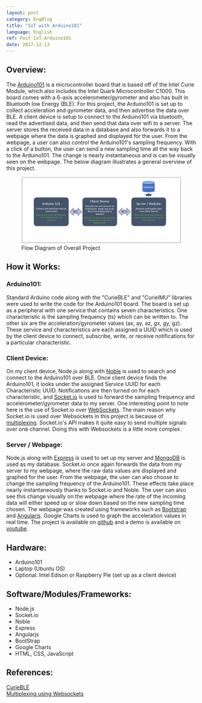 ```yaml
---
layout: post
category: EngBlog
title: "IoT with Arduino101"
language: English
ref: Post-IoT-Arduino101
date: 2017-12-13
---
```


## Overview:
The [Arduino101](https://store.arduino.cc/usa/arduino-101) is a microcontroller board that is based off of the Intel Curie Module, which also includes the Intel Quark Microcontroller C1000.  This board comes with a 6-axis accelerometer/gyrometer and also has built in Bluetooth low Energy (BLE).  For this project, the Arduino101 is set up to collect acceleration and gyrometer data, and then advertise the data over BLE.  A client device is setup to connect to the Arduino101 via bluetooth, read the advertised data, and then send that data over wifi to a server. The server stores the received data in a database and also forwards it to a webpage where the data is graphed and displayed for the user.  From the webpage, a user can also control the Arduino101's sampling frequency.  With a click of a button, the user can send a new sampling time all the way back to the Arduino101. The change is nearly instantaneous and is can be visually seen on the webpage. The below diagram illustrates a general overview of this project.

<div class="mb-3">
<figure>
  <img class="mx-auto d-block mb-3" style="width: 800px;" src="/assets/img/projects/arduino101/arduino101_diagram_db.png" alt="a101_diagram">
  <figcaption class="figure-caption text-center">Flow Diagram of Overall Project</figcaption>
</figure>
</div>

## How it Works:
### Arduino101:
Standard Arduino code along with the "CurieBLE" and "CurieIMU" libraries were used to write the code for the Arduino101 board.  The board is set up as a peripheral with one service that contains seven characteristics.  One characteristic is the sampling frequency (ts) which can be written to. The other six are the acceleration/gyrometer values (ax, ay, az, gx, gy, gz).  These service and characteristics are each assigned a UUID which is used by the client device to connect, subscribe, write, or receive notifications for a particular characteristic.  

### Client Device:
On my client device, Node.js along with [Noble](https://github.com/sandeepmistry/noble) is used to search and connect to the Arduino101 over BLE.  Once client device finds the Arduino101, it looks under the assigned Service UUID for each Characteristic UUID.  Notifications are then turned on for each characteristic, and [Socket.io](https://socket.io/) is used to forward the sampling frequency and accelerometer/gyrometer data to my server.  One interesting point to note here is the use of Socket.io over [WebSockets](https://github.com/websockets/ws).  The main reason why Socket.io is used over Websockets in this project is because of [multiplexing](https://en.wikipedia.org/wiki/Multiplexing).  Socket.io's API makes it quite easy to send multiple signals over one channel.  Doing this with Websockets is a little more complex.

### Server / Webpage:
Node.js along with [Express](https://expressjs.com/) is used to set up my server and [MongoDB](https://www.mongodb.com/) is used as my database.  Socket.io once again forwards the data from my server to my webpage, where the raw data values are displayed and graphed for the user.  From the webpage, the user can also choose to change the sampling frequency of the Arduino101.  These effects take place nearly instantaneously thanks to Socket.io and Noble. The user can also see this change visually on the webpage where the rate of the incoming data will either speed up or slow down based on the new sampling time chosen.  The webpage was created using frameworks such as [Bootstrap](https://getbootstrap.com/) and [Angularjs](https://angularjs.org/). Google Charts is used to graph the acceleration values in real time.  The project is available on [github](https://github.com/JLSeto/Arduino101) and a demo is available on [youtube](https://www.youtube.com/watch?v=x961tXPIoRY&feature=youtu.be).

## Hardware:
- Arduino101
- Laptop (Ubuntu OS)
- Optional: Intel Edison or Raspberry Pie (set up as a client device)

## Software/Modules/Frameworks:
- Node.js
- Socket.io
- Noble
- Express
- Angularjs
- BootStrap
- Google Charts
- HTML, CSS, JavaScript

## References:
[CurieBLE](https://www.arduino.cc/en/Reference/CurieBLE)<br>
[Multiplexing using Websockets](https://www.rabbitmq.com/blog/2012/02/23/how-to-compose-apps-using-websockets/)<br>

